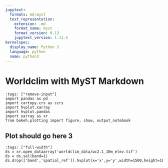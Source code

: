 ```yaml
---
jupytext:
  formats: md:myst
  text_representation:
    extension: .md
    format_name: myst
    format_version: 0.13
    jupytext_version: 1.11.5
kernelspec:
  display_name: Python 3
  language: python
  name: python3
---
```


# Worldclim with MyST Markdown

```{code-cell} ipython3
:tags: ["remove-input"]
import pandas as pd
import cartopy.crs as ccrs
import hvplot.xarray
import hvplot.pandas
import xarray as xr
from bokeh.plotting import figure, show, output_notebook
```

## Plot should go here 3

```{code-cell} ipython3
:tags: ["full-width"]
ds = xr.open_dataarray('worldclim_data/wc2.1_10m_elev.tif')
ds = ds.sel(band=1)
ds.drop(['band','spatial_ref']).hvplot(x='x',y='y',width=1500,height=1000,cmap='plasma',xlabel='lon')
```